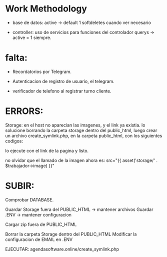 # Work Methodology

- base de datos:
active -> default 1
softdeletes  cuando ver necesario

- controller:
uso de servicios para funciones del controlador
querys -> active = 1 siempre.



# falta:


- Recordatorios por Telegram.

- Autenticacion de registro de usuario, el telegram.
- verificador de telefono al registrar turno cliente.


# ERRORS:

Storage: en el host no aparecian las imagenes, y el link ya existia.
lo solucione borrando la carpeta storage dentro del public_html, luego crear un archivo create_symlink.php, en la carpeta public_html, con los siguientes codigos:

<?php
// Ruta al directorio de destino
$target = '../storage/app/public';

// Ruta al enlace simbólico
$link = 'storage';

// Verificar si el enlace simbólico ya existe
if (!file_exists($link)) {
    // Crear el enlace simbólico
    if (symlink($target, $link)) {
        echo "Enlace simbólico creado con éxito.";
    } else {
        echo "Error al crear el enlace simbólico.";
    }
} else {
    echo "El enlace simbólico ya existe.";
}
?>


lo ejecute con el link de la pagina y listo.

no olvidar que el llamado de la imagen ahora es: src="{{ asset('storage/' . $trabajador->image) }}"





# SUBIR:

Comprobar DATABASE.

Guardar Storage fuera del PUBLIC_HTML -> mantener archivos
Guardar .ENV -> mantener configuracion

Cargar zip fuera de PUBLIC_HTML

Borrar la carpeta Storage dentro del PUBLIC_HTML
Modificar la configuracion de EMAIL en .ENV

EJECUTAR: agendasoftware.online/create_symlink.php